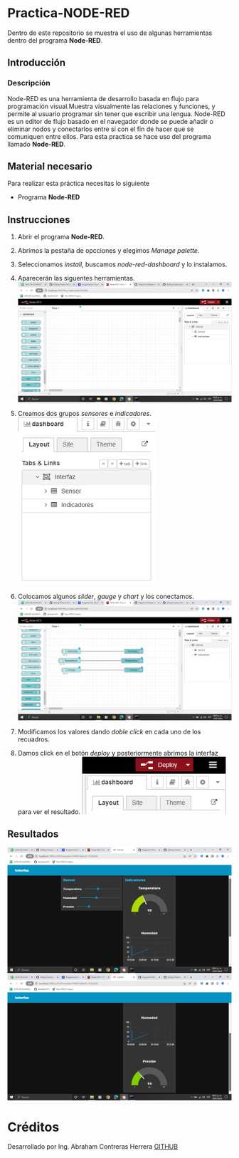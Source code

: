 # Practica-NODE-RED
Dentro de este repositorio se muestra el uso de algunas herramientas dentro del programa **Node-RED**.
## Introducción
### Descripción
Node-RED es una herramienta de desarrollo basada en flujo para programación visual.Muestra visualmente las relaciones y funciones, y permite al usuario programar sin tener que escribir una lengua. Node-RED es un editor de flujo basado en el navegador donde se puede añadir o eliminar nodos y conectarlos entre sí con el fin de hacer que se comuniquen entre ellos. 
Para esta practica se hace uso del programa llamado **Node-RED**.
## Material necesario
Para realizar esta práctica necesitas lo siguiente

- Programa **Node-RED**

## Instrucciones
1. Abrir el programa **Node-RED**.

2. Abrimos la pestaña de opcciones y elegimos *Manage palette*.

3. Seleccionamos *install*, buscamos *node-red-dashboard* y lo instalamos.

4. Aparecerán las siguentes herramientas.
![](https://github.com/AbrahamCH1/Practica-NODE-RED/blob/main/Captura%20de%20pantalla%20(315).png?raw=true)

5. Creamos dos grupos *sensores* e *indicadores*.
![](https://github.com/AbrahamCH1/Practica-NODE-RED/blob/main/Captura%20de%20pantalla%20(316).png?raw=true)

6. Colocamos algunos *slider*, *gauge* y *chart* y los conectamos.
![](https://github.com/AbrahamCH1/Practica-NODE-RED/blob/main/Captura%20de%20pantalla%20(317).png?raw=true)

7. Modificamos los valores dando *doble click* en cada uno de los recuadros.

8. Damos click en el botón *deploy* y posteriormente abrimos la interfaz para ver el resultado.
![](https://github.com/AbrahamCH1/Practica-NODE-RED/blob/main/Captura%20de%20pantalla%20(318).png?raw=true)

## Resultados
![](https://github.com/AbrahamCH1/Practica-NODE-RED/blob/main/Captura%20de%20pantalla%20(319).png?raw=true)
![](https://github.com/AbrahamCH1/Practica-NODE-RED/blob/main/Captura%20de%20pantalla%20(320).png?raw=true)


# Créditos
Desarrollado por Ing. Abraham Contreras Herrera
[GITHUB](https://github.com/AbrahamCH1)

